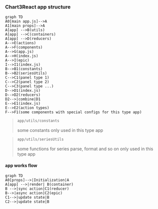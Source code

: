 ### Chart3React app structure

```mermaid
graph TD
A0[main app.js]-->A
A1[main props]-->A
A[app] -->B(utils)
A[app] -->C(containers)
A[app] -->D(reducers)
A-->E(actions)
A-->F(components)
A-->G(app.js)
A-->H(index.js)
A-->I(epic)
I-->I1(index.js)
B-->B1(constants)
B-->B2(seriesUtils)
C-->C1(panel type 1)
C-->C2(panel type 2)
C-->C3(panel type ...)
D-->D1(index.js)
D-->D2(reducers)
D2-->|combine|D1
E-->E1(index.js)
E-->E2(action types)
F-->F1(some components with special configs for this type app)
```

> 
>```js
>app/utils/constants
>```
> some constants only used in this type app

>
>```js
>app/utils/seriesUtils
>```
>some functions for series parse, format and so on only used in this type app

#### app works flow

```mermaid
graph TD
A0[props]-->|Initialization|A
A[app] -->|render| B(container)
B -->|sync action|C1(reducer)
B-->|async action|C2(epic)
C1-->|update state|B
C2-->|update state|B
```

